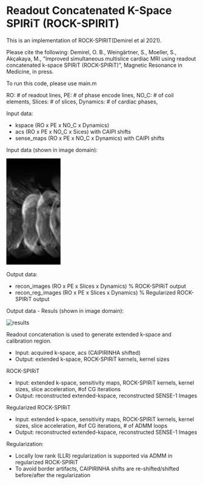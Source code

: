 # Readout Concatenated K-Space SPIRiT (ROCK-SPIRIT)
This is an implementation of ROCK-SPIRIT(Demirel et al 2021).

Please cite the following:
Demirel, O. B., Weingärtner, S., Moeller, S., Akçakaya, M., "Improved simultaneous multislice cardiac MRI using readout concatenated k-space SPIRiT (ROCK-SPIRiT)", Magnetic Resonance in Medicine, in press.

To run this code, please use main.m

RO:       # of readout lines,
PE:       # of phase encode lines,
NO_C:     # of coil elements,
Slices:   # of slices,
Dynamics: # of cardiac phases,

Input data:
- kspace (RO x PE x NO_C x Dynamics)
- acs (RO x PE x NO_C x Sices) with CAIPI shifts
- sense_maps (RO x PE x NO_C x Dynamics) with CAIPI shifts

Input data (shown in image domain):

![Input](assets/input.png)

Output data:
- recon_images (RO x PE x Slices x Dynamics) % ROCK-SPIRiT output
- recon_reg_images (RO x PE x Slices x Dynamics) % Regularized ROCK-SPIRiT output

Output data - Resuls (shown in image domain):

![results](https://user-images.githubusercontent.com/50053603/106170489-20c81f80-6156-11eb-98a9-77e90df3c992.png)

Readout concatenation is used to generate extended k-space and calibration region.
- Input: acquired k-space, acs (CAIPIRINHA shifted)
- Output: extended k-space, ROCK-SPIRiT kernels, kernel sizes



ROCK-SPIRiT
- Input: extended k-space, sensitivity maps, ROCK-SPIRiT kernels, kernel sizes,
         slice acceleration, #of CG iterations
- Output: reconstructed extended-kspace, reconstructed SENSE-1 Images
         
Regularized ROCK-SPIRiT
- Input: extended k-space, sensitivity maps, ROCK-SPIRiT kernels, kernel sizes,
         slice acceleration, #of CG iterations, # of ADMM loops
- Output: reconstructed extended-kspace, reconstructed SENSE-1 Images

Regularization:
- Locally low rank (LLR) regularization is supported via ADMM in regularized ROCK-SPIRiT
- To avoid border artifacts, CAIPIRINHA shifts are re-shifted/shifted before/after the regularization

